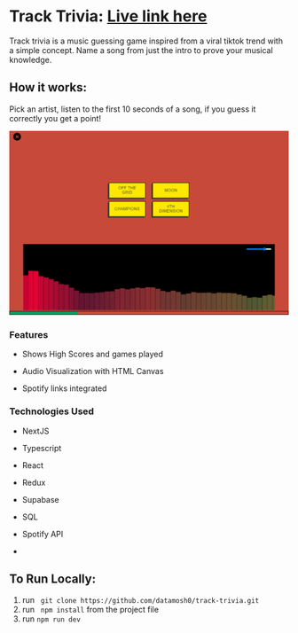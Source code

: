 
# Track Trivia: [Live link here](https://track-trivia.vercel.app/)

  
Track trivia is a music guessing game inspired from a viral tiktok trend with a simple concept. Name a song from just the intro to prove your musical knowledge. 


## How it works:

Pick an artist, listen to the first 10 seconds of a song, if you guess it correctly you get a point!

  
  

  

![Alt text](./assets/ss.png  "Track Trivia")

  

### Features

  
- Shows High Scores and games played

- Audio Visualization with HTML Canvas

- Spotify links integrated

  

### Technologies Used

  

- NextJS

- Typescript

- React

- Redux

- Supabase

- SQL

- Spotify API
- 
## To Run Locally:
1. run ``` git clone https://github.com/datamosh0/track-trivia.git```
2. run ``` npm install``` from the project file
3. run ``` npm run dev ```
